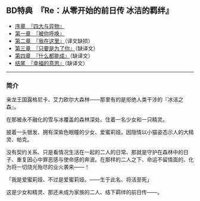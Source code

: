 ## BD特典　『Re：从零开始的前日传 冰洁的羁绊』

- [序章　『四大与异物』](00.html)
- [第一章　『被你呼唤』](01.html)
- [第二章　『我在这里』](02.html)（译文缺损）
- [第三章　『只要是为了你』](03.html)（缺译文）
- [第四章　『什么都能成』](04.html)（缺译文）
- [结尾　『幸福的意思』](05.html)（缺译文）

------

### 简介

亲龙王国露格尼卡、艾力欧尔大森林——那里有的是拒绝人类干涉的『冰洁之森』。

在那被永不融化的雪与冰覆盖的森林深处、住着一名少女和一只精灵。

披着一头银发、拥有深紫色眼瞳的少女、爱蜜莉娅。因隐情以小猫姿态示人的大精灵、帕克。

没有契约关系、只是看情况生活在一起的二人的日常、那就是守护在森林中的日子、重复因心中罪恶感与使命感的奔波。在那样的二人之下、命运不留情面的、化为将一切烧光殆尽的业火袭来——！

「我是爱蜜莉娅、不过是爱蜜莉娅。——生于此名、将活至死」

这是少女和精灵、那还未成为家族的二人、结下羁绊的前日传——。

